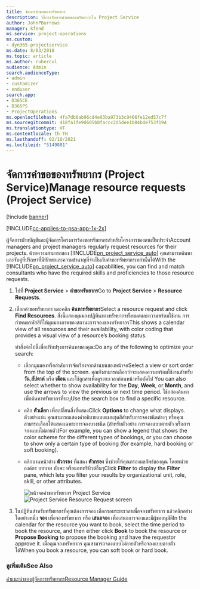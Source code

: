 ```yaml
---
title: จัดการคำขอของทรัพยากร
description: วิธีการจัดการคำขอของทรัพยากรใน Project Service
author: JohnPBurrows
manager: kfend
ms.service: project-operations
ms.custom:
- dyn365-projectservice
ms.date: 8/03/2018
ms.topic: article
ms.author: ruhercul
audience: Admin
search.audienceType:
- admin
- customizer
- enduser
search.app:
- D365CE
- D365PS
- ProjectOperations
ms.openlocfilehash: 4fa7db6ab96cd4e93ba973b3c9466fe12ed57c7f
ms.sourcegitcommit: 418fa1fe9d605b8faccc2d5dee1b04b4e753f194
ms.translationtype: HT
ms.contentlocale: th-TH
ms.lasthandoff: 02/10/2021
ms.locfileid: "5149881"
---
```

# <a name="manage-resource-requests-project-service"></a><span data-ttu-id="19071-103">จัดการคำขอของทรัพยากร (Project Service)</span><span class="sxs-lookup"><span data-stu-id="19071-103">Manage resource requests (Project Service)</span></span>

[!include [banner](../includes/psa-now-project-operations.md)]

[!INCLUDE[cc-applies-to-psa-app-1x-2x](../includes/cc-applies-to-psa-app-1x-2x.md)]

<span data-ttu-id="19071-104">ผู้จัดการฝ่ายบัญชีและผู้จัดการโครงการร้องขอทรัพยากรสำหรับโครงการของตนเป็นประจำ</span><span class="sxs-lookup"><span data-stu-id="19071-104">Account managers and project managers regularly request resources for their projects.</span></span> <span data-ttu-id="19071-105">ด้วยความสามารถของ [!INCLUDE[pn_project_service_auto](../includes/pn-project-service-auto.md)] คุณสามารถค้นหาและจับคู่ที่ปรึกษาที่มีทักษะและความชำนาญที่จำเป็นกับคำขอทรัพยากรเหล่านั้นได้</span><span class="sxs-lookup"><span data-stu-id="19071-105">With the [!INCLUDE[pn_project_service_auto](../includes/pn-project-service-auto.md)] capabilities, you can find and match consultants who have the required skills and proficiencies to those resource requests.</span></span>  
  
1. <span data-ttu-id="19071-106">ไปที่ **Project Service** > **คำขอทรัพยากร**</span><span class="sxs-lookup"><span data-stu-id="19071-106">Go to **Project Service** > **Resource Requests**.</span></span>  
  
2. <span data-ttu-id="19071-107">เลือกคำขอทรัพยากร และคลิก **ค้นหาทรัพยากร**</span><span class="sxs-lookup"><span data-stu-id="19071-107">Select a resource request and click **Find Resources**.</span></span> <span data-ttu-id="19071-108">สิ่งนี้แสดงมุมมองปฏิทินของทรัพยากรทั้งหมดและความพร้อมใช้งาน การกำหนดรหัสสีที่ให้มุมมองภาพของสถานะการจองของทรัพยากร</span><span class="sxs-lookup"><span data-stu-id="19071-108">This shows a calendar view of all resources and their availability, with color coding that provides a visual view of a resource’s booking status.</span></span>  
  
    <span data-ttu-id="19071-109">ทำสิ่งต่อไปนี้เพื่อปรับปรุงการค้นหาของคุณ:</span><span class="sxs-lookup"><span data-stu-id="19071-109">Do any of the following to optimize your search:</span></span>  
  
   -   <span data-ttu-id="19071-110">เลือกมุมมองหรือลำดับการจัดเรียงจากด้านบนของหน้าจอ</span><span class="sxs-lookup"><span data-stu-id="19071-110">Select a view or sort order from the top of the screen.</span></span> <span data-ttu-id="19071-111">คุณยังสามารถเลือกว่าจะแสดงความพร้อมใช้งานสำหรับ **วัน**,**สัปดาห์** หรือ **เดือน** และใช้ลูกศรเพื่อดูระยะเวลาก่อนหน้าหรือถัดไป </span><span class="sxs-lookup"><span data-stu-id="19071-111">You can also select whether to show availability for the **Day**, **Week**, or **Month**, and use the arrows to view the previous or next time period.</span></span> <span data-ttu-id="19071-112">ใช้กล่องค้นหาเพื่อค้นหาทรัพยากรที่ระบุ</span><span class="sxs-lookup"><span data-stu-id="19071-112">Use the search box to find a specific resource.</span></span>  
  
   -   <span data-ttu-id="19071-113">คลิก **ตัวเลือก** เพื่อเปลี่ยนสิ่งที่แสดง</span><span class="sxs-lookup"><span data-stu-id="19071-113">Click **Options** to change what displays.</span></span> <span data-ttu-id="19071-114">ตัวอย่างเช่น คุณสามารถแสดงคำอธิบายแบบแผนชุดสีสำหรับการจองชนิดต่างๆ หรือคุณสามารถเลือกให้แสดงเฉพาะการจองบางชนิด (สำหรับตัวอย่าง การจองแบบตายตัว หรือการจองแบบไม่ตายตัว)</span><span class="sxs-lookup"><span data-stu-id="19071-114">For example, you can show a legend that shows the color scheme for the different types of bookings, or you can choose to show only a certain type of booking (for example, hard booking or soft booking).</span></span>  
  
   -   <span data-ttu-id="19071-115">คลิกบานหน้าต่าง **ตัวกรอง** ที่แสดง **ตัวกรอง** ซึ่งช่วยให้คุณกรองผลลัพธ์ของคุณ โดยหน่วยองค์กร บทบาท ทักษะ หรือแอททริบิวต์อื่นๆ</span><span class="sxs-lookup"><span data-stu-id="19071-115">Click **Filter** to display the **Filter** pane, which lets you filter your results by organizational unit, role, skill, or other attributes.</span></span>  
  
       <span data-ttu-id="19071-116">![หน้าจอคำขอทรัพยากร Project Service](../psa/media/project-service-resource-request-screen.png "หน้าจอคำขอทรัพยากร Project Service")</span><span class="sxs-lookup"><span data-stu-id="19071-116">![Project Service Resource Request screen](../psa/media/project-service-resource-request-screen.png "Project Service Resource Request screen")</span></span>  
  
3. <span data-ttu-id="19071-117">ในปฏิทินสำหรับทรัพยากรที่คุณต้องการจอง เลือกรอบระยะเวลาเพื่อจองทรัพยากร แล้วคลิกอย่างใดอย่างหนึ่ง **จอง** เพื่อจองทรัพยากร หรือ **เสนอจอง** เพื่อเสนอการจองและมีผู้ขออนุมัติ</span><span class="sxs-lookup"><span data-stu-id="19071-117">In the calendar for the resource you want to book, select the time period to book the resource, and then either click **Book** to book the resource or **Propose Booking** to propose the booking and have the requestor approve it.</span></span> <span data-ttu-id="19071-118">เมื่อคุณจองทรัพยากร คุณสามารถจองแบบไม่ตายตัวหรือจองแบบตายตัวได้</span><span class="sxs-lookup"><span data-stu-id="19071-118">When you book a resource, you can soft book or hard book.</span></span>  
  
### <a name="see-also"></a><span data-ttu-id="19071-119">ดูเพิ่มเติม</span><span class="sxs-lookup"><span data-stu-id="19071-119">See Also</span></span>  
 [<span data-ttu-id="19071-120">คำแนะนำของผู้จัดการทรัพยากร</span><span class="sxs-lookup"><span data-stu-id="19071-120">Resource Manager Guide</span></span>](../psa/resource-manager-guide.md)
